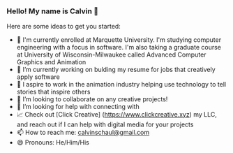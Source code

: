 ### Hello! My name is Calvin 👋

Here are some ideas to get you started:

- 🏫 I'm currently enrolled at Marquette University. I'm studying computer engineering with a focus in software. I'm also taking a graduate course at University of Wisconsin-Milwaukee called Advanced Computer Graphics and Animation
- 🔭 I’m currently working on bulding my resume for jobs that creatively apply software
- 🚀 I aspire to work in the animation industry helping use technology to tell stories that inspire others
- 👯 I’m looking to collaborate on any creative projects!
- 🤔 I’m looking for help with connecting with
- 📈 Check out [Click Creative] (https://www.clickcreative.xyz) my LLC, and reach out if I can help with digital media for your projects
- 📫 How to reach me: calvinschaul@gmail.com
- 😄 Pronouns: He/Him/His

